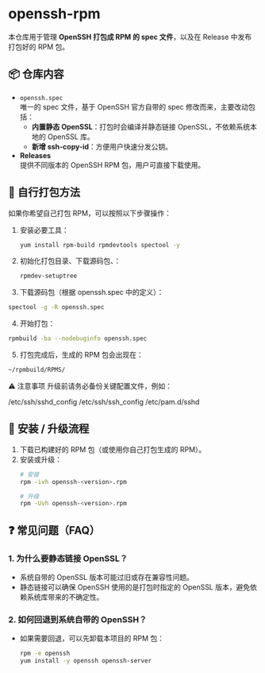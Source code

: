 # openssh-rpm

本仓库用于管理 **OpenSSH 打包成 RPM 的 spec 文件**，以及在 Release 中发布打包好的 RPM 包。

## 📦 仓库内容
- `openssh.spec`  
  唯一的 spec 文件，基于 OpenSSH 官方自带的 spec 修改而来，主要改动包括：
  - **内置静态 OpenSSL**：打包时会编译并静态链接 OpenSSL，不依赖系统本地的 OpenSSL 库。
  - **新增 ssh-copy-id**：方便用户快速分发公钥。
- **Releases**  
  提供不同版本的 OpenSSH RPM 包，用户可直接下载使用。

## 🔧 自行打包方法
如果你希望自己打包 RPM，可以按照以下步骤操作：

1. 安装必要工具：
   ```bash
   yum install rpm-build rpmdevtools spectool -y
   ```
2. 初始化打包目录、下载源码包、：
   ```bash
   rpmdev-setuptree
   ```
3. 下载源码包（根据 openssh.spec 中的定义）：
  ```bash
  spectool -g -R openssh.spec
```
4. 开始打包：
  ```bash
  rpmbuild -ba --nodebuginfo openssh.spec
```
5. 打包完成后，生成的 RPM 包会出现在：
  ```bash
  ~/rpmbuild/RPMS/
```
⚠️ 注意事项
升级前请务必备份关键配置文件，例如：

/etc/ssh/sshd_config
/etc/ssh/ssh_config
/etc/pam.d/sshd

## 🚀 安装 / 升级流程

1. 下载已构建好的 RPM 包（或使用你自己打包生成的 RPM）。
2. 安装或升级：
   ```bash
   # 安装
   rpm -ivh openssh-<version>.rpm

   # 升级
   rpm -Uvh openssh-<version>.rpm
   ```
## ❓ 常见问题（FAQ）

### 1. 为什么要静态链接 OpenSSL？
- 系统自带的 OpenSSL 版本可能过旧或存在兼容性问题。
- 静态链接可以确保 OpenSSH 使用的是打包时指定的 OpenSSL 版本，避免依赖系统库带来的不确定性。

### 2. 如何回退到系统自带的 OpenSSH？
- 如果需要回退，可以先卸载本项目的 RPM 包：
  ```bash
  rpm -e openssh
  yum install -y openssh openssh-server
```
